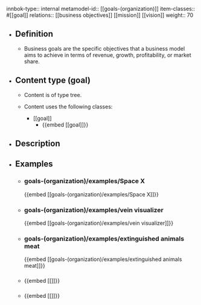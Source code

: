 innbok-type:: internal
metamodel-id:: [[goals-(organization)]]
item-classes:: #[[goal]]
relations:: [[business objectives]] [[mission]] [[vision]]
weight:: 70

- ## Definition
  - Business goals are the specific objectives that a business model aims to achieve in terms of revenue, growth, profitability, or market share.
- ## Content type (goal)
  - Content is of type tree.
  
  - Content uses the following classes:
    - [[goal]]
      - {{embed [[goal]]}}
  
- ## Description
- ## Examples
  - ### goals-(organization)/examples/Space X
    {{embed [[goals-(organization)/examples/Space X]]}}
  - ### goals-(organization)/examples/vein visualizer
    {{embed [[goals-(organization)/examples/vein visualizer]]}}
  - ### goals-(organization)/examples/extinguished animals meat
    {{embed [[goals-(organization)/examples/extinguished animals meat]]}}
  - ### 
    {{embed [[]]}}
  - ### 
    {{embed [[]]}}
  

